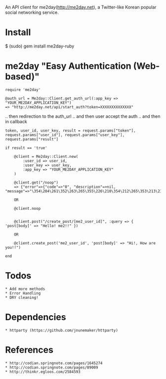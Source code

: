An API client for me2day(http://me2day.net), a Twitter-like Korean popular social networking service.

Install
=====

$ (sudo) gem install me2day-ruby


me2day "Easy Authentication (Web-based)"
=====

	require 'me2day'
	
	@auth_url = Me2day::Client.get_auth_url(:app_key => "YOUR_ME2DAY_APPLICATION_KEY")
	=> "http://me2day.net/api/start_auth?token=XXXXXXXXXXXXXX"

.. then redirection to the auth_url
.. and then user accept the auth
.. and then in callback

	token, user_id, user_key, result = request.params["token"], request.params["user_id"], request.params["user_key"], request.params["result"]

	if result == 'true'

		@client = Me2day::Client.new(
			:user_id => user_id,
			:user_key => user_key,
			:app_key => "YOUR_ME2DAY_APPLICATION_KEY"
		)

		@client.get("/noop")
		=> {"error"=>{"code"=>"0", "description"=>nil, "message"=>"\354\204\261\352\263\265\355\226\210\354\212\265\353\213\210\353\213\244."}}

		OR 
		
		@client.noop


		@client.post("/create_post/[me2_user_id]", :query => { 'post[body]' => "Hello! me2!!" })

		OR
	
		@client.create_post('me2_user_id', 'post[body]' => "Hi!, How are you!!")

	end


Todos
=====

	* Add more methods
	* Error Handling
	* DRY cleaning!


Dependencies
=====

	* httparty (https://github.com/jnunemaker/httparty)


References
=====

	* http://codian.springnote.com/pages/1645274
	* http://codian.springnote.com/pages/89009
	* http://thinkr.egloos.com/2584593

